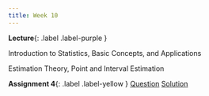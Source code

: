 ```yaml
---
title: Week 10
---
```


 **Lecture**{: .label .label-purple }

Introduction to Statistics, Basic Concepts, and Applications

Estimation Theory, Point and Interval Estimation

  <!-- **Syllabus**{: .label .label-yellow } [PDF](../assets/lectures/Syllabus.pdf) -->
 **Assignment 4**{: .label .label-yellow } [Question](../assets/lectures/Q4.pdf) [Solution](../assets/lectures/Q4-sol.pdf)
   <!-- [PDF](../assets/lectures/Q4.pdf) -->
